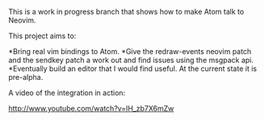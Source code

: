 This is a work in progress branch that shows how to make Atom talk to Neovim.

This project aims to:

*Bring real vim bindings to Atom.
*Give the redraw-events neovim patch and the sendkey patch a work out and find
issues using the msgpack api.
*Eventually build an editor that I would find useful. At the current state it is
pre-alpha.


A video of the integration in action:

http://www.youtube.com/watch?v=lH_zb7X6mZw


